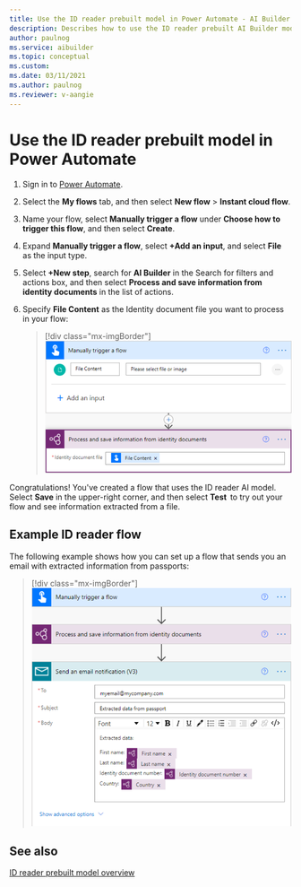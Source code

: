 ```yaml
---
title: Use the ID reader prebuilt model in Power Automate - AI Builder | Microsoft Docs
description: Describes how to use the ID reader prebuilt AI Builder model.
author: paulnog
ms.service: aibuilder
ms.topic: conceptual
ms.custom: 
ms.date: 03/11/2021
ms.author: paulnog
ms.reviewer: v-aangie
---
```


# Use the ID reader prebuilt model in Power Automate

1. Sign in to [Power Automate](https://flow.microsoft.com/).
1. Select the **My flows** tab, and then select **New flow** > **Instant cloud flow**.
1. Name your flow, select **Manually trigger a flow** under **Choose how to trigger this flow**, and then select **Create**.
1. Expand **Manually trigger a flow**, select **+Add an input**, and select **File** as the input type.
1. Select **+New step**, search for **AI Builder** in the Search for filters and actions box, and then select **Process and save information from identity documents** in the list of actions.
1. Specify **File Content** as the Identity document file you want to process in your flow:

    > [!div class="mx-imgBorder"]
    > ![Trigger identity document flow](media/flow-identity-docs.png "Trigger identity document flow")

Congratulations! You've created a flow that uses the ID reader AI model. Select **Save** in the upper-right corner, and then select **Test**  to try out your flow and see information extracted from a file.

## Example ID reader flow

The following example shows how you can set up a flow that sends you an email with extracted information from passports:

> [!div class="mx-imgBorder"]
> ![Trigger identity document email flow](media/flow-id-reader-email.png "Trigger identity document email flow")

## See also

[ID reader prebuilt model overview](prebuilt-id-reader.md)